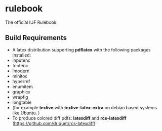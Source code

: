 # rulebook

The official IUF Rulebook

## Build Requirements
* A latex distribution supporting **pdflatex** with the following packages installed:
 * inputenc
 * fontenc
 * lmodern
 * minitoc
 * hyperref
 * enumitem
 * graphicx
 * wrapfig
 * longtable
* (for example **texlive** with **texlive-latex-extra** on debian based systems like Ubuntu. )
* To produce colored diff pdfs: **latexdiff** and **rcs-latexdiff** (https://github.com/driquet/rcs-latexdiff)

